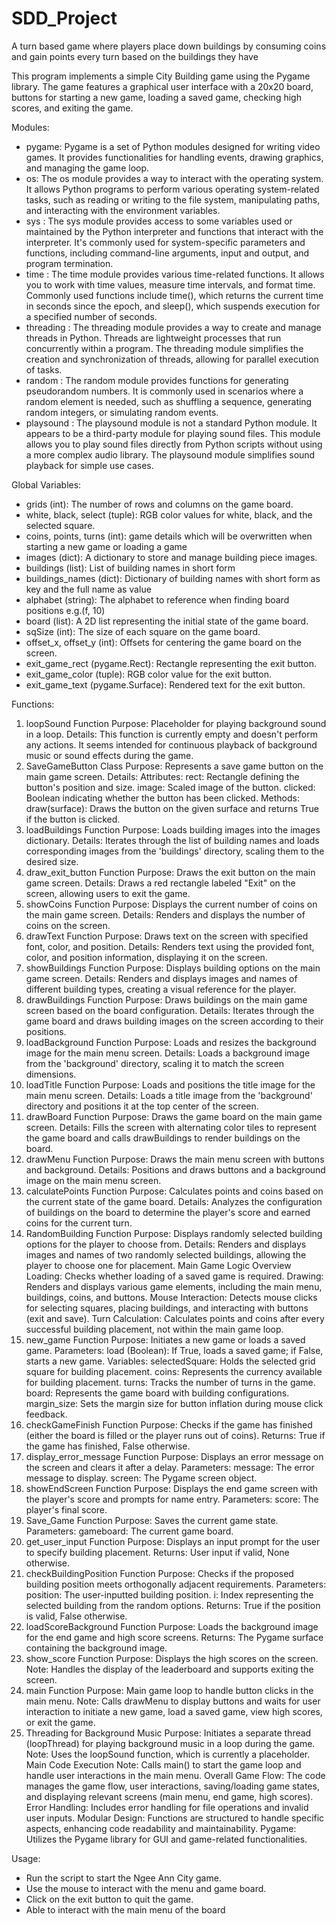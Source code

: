 # SDD_Project
A turn based game where players place down buildings by consuming coins and gain points every turn based on the buildings they have

This program implements a simple City Building game using the Pygame library. The game features a graphical user interface with a 20x20 board, buttons for starting a new game, loading a saved game, checking high scores, and exiting the game.

Modules:
- pygame: Pygame is a set of Python modules designed for writing video games. It provides functionalities for handling events, drawing graphics, and managing the game loop.
- os: The os module provides a way to interact with the operating system. It allows Python programs to perform various operating system-related tasks, such as reading or writing to the file system, manipulating paths, and interacting with the environment variables.
- sys : The sys module provides access to some variables used or maintained by the Python interpreter and functions that interact with the interpreter. It's commonly used for system-specific parameters and functions, including command-line arguments, input and output, and program termination.
- time : The time module provides various time-related functions. It allows you to work with time values, measure time intervals, and format time. Commonly used functions include time(), which returns the current time in seconds since the epoch, and sleep(), which suspends execution for a specified number of seconds.
- threading : The threading module provides a way to create and manage threads in Python. Threads are lightweight processes that run concurrently within a program. The threading module simplifies the creation and synchronization of threads, allowing for parallel execution of tasks.
- random : The random module provides functions for generating pseudorandom numbers. It is commonly used in scenarios where a random element is needed, such as shuffling a sequence, generating random integers, or simulating random events.
- playsound : The playsound module is not a standard Python module. It appears to be a third-party module for playing sound files. This module allows you to play sound files directly from Python scripts without using a more complex audio library. The playsound module simplifies sound playback for simple use cases.

Global Variables:
- grids (int): The number of rows and columns on the game board.
- white, black, select (tuple): RGB color values for white, black, and the selected square.
- coins, points, turns (int): game details which will be overwritten when starting a new game or loading a game
- images (dict): A dictionary to store and manage building piece images.
- buildings (list): List of building names in short form
- buildings_names (dict): Dictionary of building names with short form as key and the full name as value
- alphabet (string): The alphabet to reference when finding board positions e.g.(f, 10)
- board (list): A 2D list representing the initial state of the game board.
- sqSize (int): The size of each square on the game board.
- offset_x, offset_y (int): Offsets for centering the game board on the screen.
- exit_game_rect (pygame.Rect): Rectangle representing the exit button.
- exit_game_color (tuple): RGB color value for the exit button.
- exit_game_text (pygame.Surface): Rendered text for the exit button.


Functions:

1. loopSound Function
Purpose: Placeholder for playing background sound in a loop.
Details: This function is currently empty and doesn't perform any actions. It seems intended for continuous playback of background music or sound effects during the game.
2. SaveGameButton Class
Purpose: Represents a save game button on the main game screen.
Details:
Attributes:
rect: Rectangle defining the button's position and size.
image: Scaled image of the button.
clicked: Boolean indicating whether the button has been clicked.
Methods:
draw(surface): Draws the button on the given surface and returns True if the button is clicked.
3. loadBuildings Function
Purpose: Loads building images into the images dictionary.
Details: Iterates through the list of building names and loads corresponding images from the 'buildings' directory, scaling them to the desired size.
4. draw_exit_button Function
Purpose: Draws the exit button on the main game screen.
Details: Draws a red rectangle labeled "Exit" on the screen, allowing users to exit the game.
5. showCoins Function
Purpose: Displays the current number of coins on the main game screen.
Details: Renders and displays the number of coins on the screen.
6. drawText Function
Purpose: Draws text on the screen with specified font, color, and position.
Details: Renders text using the provided font, color, and position information, displaying it on the screen.
7. showBuildings Function
Purpose: Displays building options on the main game screen.
Details: Renders and displays images and names of different building types, creating a visual reference for the player.
8. drawBuildings Function
Purpose: Draws buildings on the main game screen based on the board configuration.
Details: Iterates through the game board and draws building images on the screen according to their positions.
9. loadBackground Function
Purpose: Loads and resizes the background image for the main menu screen.
Details: Loads a background image from the 'background' directory, scaling it to match the screen dimensions.
10. loadTitle Function
Purpose: Loads and positions the title image for the main menu screen.
Details: Loads a title image from the 'background' directory and positions it at the top center of the screen.
11. drawBoard Function
Purpose: Draws the game board on the main game screen.
Details: Fills the screen with alternating color tiles to represent the game board and calls drawBuildings to render buildings on the board.
12. drawMenu Function
Purpose: Draws the main menu screen with buttons and background.
Details: Positions and draws buttons and a background image on the main menu screen.
13. calculatePoints Function
Purpose: Calculates points and coins based on the current state of the game board.
Details: Analyzes the configuration of buildings on the board to determine the player's score and earned coins for the current turn.
14. RandomBuilding Function
Purpose: Displays randomly selected building options for the player to choose from.
Details: Renders and displays images and names of two randomly selected buildings, allowing the player to choose one for placement.
Main Game Logic Overview
Loading: Checks whether loading of a saved game is required.
Drawing: Renders and displays various game elements, including the main menu, buildings, coins, and buttons.
Mouse Interaction: Detects mouse clicks for selecting squares, placing buildings, and interacting with buttons (exit and save).
Turn Calculation: Calculates points and coins after every successful building placement, not within the main game loop.
15. new_game Function
Purpose: Initiates a new game or loads a saved game.
Parameters:
load (Boolean): If True, loads a saved game; if False, starts a new game.
Variables:
selectedSquare: Holds the selected grid square for building placement.
coins: Represents the currency available for building placement.
turns: Tracks the number of turns in the game.
board: Represents the game board with building configurations.
margin_size: Sets the margin size for button inflation during mouse click feedback.
16. checkGameFinish Function
Purpose: Checks if the game has finished (either the board is filled or the player runs out of coins).
Returns: True if the game has finished, False otherwise.
17. display_error_message Function
Purpose: Displays an error message on the screen and clears it after a delay.
Parameters:
message: The error message to display.
screen: The Pygame screen object.
18. showEndScreen Function
Purpose: Displays the end game screen with the player's score and prompts for name entry.
Parameters:
score: The player's final score.
19. Save_Game Function
Purpose: Saves the current game state.
Parameters:
gameboard: The current game board.
20. get_user_input Function
Purpose: Displays an input prompt for the user to specify building placement.
Returns: User input if valid, None otherwise.
21. checkBuildingPosition Function
Purpose: Checks if the proposed building position meets orthogonally adjacent requirements.
Parameters:
position: The user-inputted building position.
i: Index representing the selected building from the random options.
Returns: True if the position is valid, False otherwise.
22. loadScoreBackground Function
Purpose: Loads the background image for the end game and high score screens.
Returns: The Pygame surface containing the background image.
23. show_score Function
Purpose: Displays the high scores on the screen.
Note: Handles the display of the leaderboard and supports exiting the screen.
24. main Function
Purpose: Main game loop to handle button clicks in the main menu.
Note: Calls drawMenu to display buttons and waits for user interaction to initiate a new game, load a saved game, view high scores, or exit the game.
25. Threading for Background Music
Purpose: Initiates a separate thread (loopThread) for playing background music in a loop during the game.
Note: Uses the loopSound function, which is currently a placeholder.
Main Code Execution
Note: Calls main() to start the game loop and handle user interactions in the main menu.
Overall
Game Flow: The code manages the game flow, user interactions, saving/loading game states, and displaying relevant screens (main menu, end game, high scores).
Error Handling: Includes error handling for file operations and invalid user inputs.
Modular Design: Functions are structured to handle specific aspects, enhancing code readability and maintainability.
Pygame: Utilizes the Pygame library for GUI and game-related functionalities.

Usage:
- Run the script to start the Ngee Ann City game.
- Use the mouse to interact with the menu and game board.
- Click on the exit button to quit the game.
- Able to interact with the main menu of the board

